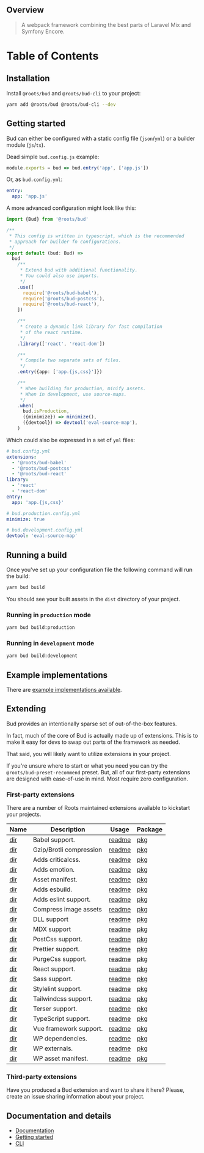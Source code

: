 ## Overview

> A webpack framework combining the best parts of Laravel Mix and Symfony Encore.

# Table of Contents

## Installation

Install `@roots/bud` and `@roots/bud-cli` to your project:

```sh
yarn add @roots/bud @roots/bud-cli --dev
```

## Getting started

Bud can either be configured with a static config file (`json`/`yml`) or a builder module (`js`/`ts`).

Dead simple `bud.config.js` example:

```js
module.exports = bud => bud.entry('app', ['app.js'])
```

Or, as `bud.config.yml`:

```yml
entry:
  app: 'app.js'
```

A more advanced configuration might look like this:

```ts
import {Bud} from '@roots/bud'

/**
 * This config is written in typescript, which is the recommended
 * approach for builder fn configurations.
 */
export default (bud: Bud) =>
  bud
    /**
     * Extend bud with additional functionality.
     * You could also use imports.
     */
    .use([
      require('@roots/bud-babel'),
      require('@roots/bud-postcss'),
      require('@roots/bud-react'),
    ])

    /**
     * Create a dynamic link library for fast compilation
     * of the react runtime.
     */
    .library(['react', 'react-dom'])

    /**
     * Compile two separate sets of files.
     */
    .entry({app: ['app.{js,css}']})

    /**
     * When building for production, minify assets.
     * When in development, use source-maps.
     */
    .when(
      bud.isProduction,
      ({minimize}) => minimize(),
      ({devtool}) => devtool('eval-source-map'),
    )
```

Which could also be expressed in a set of `yml` files:

```yml
# bud.config.yml
extensions:
  - '@roots/bud-babel'
  - '@roots/bud-postcss'
  - '@roots/bud-react'
library:
  - 'react'
  - 'react-dom'
entry:
  app: 'app.{js,css}'
```

```yml
# bud.production.config.yml
minimize: true
```

```yml
# bud.development.config.yml
devtool: 'eval-source-map'
```

## Running a build

Once you've set up your configuration file the following command will run the build:

```sh
yarn bud build
```

You should see your built assets in the `dist` directory of your project.

### Running in `production` mode

```sh
yarn bud build:production
```

### Running in `development` mode

```sh
yarn bud build:development
```

## Example implementations

There are [example implementations available](https://github.com/roots/bud/tree/stable/examples).

## Extending

Bud provides an intentionally sparse set of out-of-the-box features.

In fact, much of the core of Bud is actually made up of extensions. This is to make it easy for devs to swap out parts of the framework as needed.

That said, you will likely want to utilize extensions in your project.

If you're unsure where to start or what you need you can try the `@roots/bud-preset-recommend` preset. But, all of our first-party extensions are designed with ease-of-use in mind. Most require zero configuration.

### First-party extensions

There are a number of Roots maintained extensions available to kickstart your projects.

| Name                              | Description             | Usage                                | Package                           |
| --------------------------------- | ----------------------- | ------------------------------------ | --------------------------------- |
| [dir](bud-babel)                  | Babel support.          | [readme](bud-babel)                  | [pkg](bud-babel)                  |
| [dir](bud-compress)               | Gzip/Brotli compression | [readme](bud-compress)               | [pkg](bud-compress)               |
| [dir](bud-criticalcss)            | Adds criticalcss.       | [readme](bud-criticalcss)            | [pkg](bud-criticalcss)            |
| [dir](bud-emotion)                | Adds emotion.           | [readme](bud-emotion)                | [pkg](bud-emotion)                |
| [dir](bud-entrypoints)            | Asset manifest.         | [readme](bud-entrypoints)            | [pkg](bud-entrypoints)            |
| [dir](bud-esbuild)                | Adds esbuild.           | [readme](bud-esbuild)                | [pkg](bud-esbuild)                |
| [dir](bud-eslint)                 | Adds eslint support.    | [readme](bud-eslint)                 | [pkg](bud-eslint)                 |
| [dir](bud-imagemin)               | Compress image assets   | [readme](bud-imagemin)               | [pkg](bud-imagemin)               |
| [dir](bud-library)                | DLL support             | [readme](bud-library)                | [pkg](bud-library)                |
| [dir](bud-mdx)                    | MDX support             | [readme](bud-mdx)                    | [pkg](bud-mdx)                    |
| [dir](bud-postcss)                | PostCss support.        | [readme](bud-postcss)                | [pkg](bud-postcss)                |
| [dir](bud-prettier)               | Prettier support.       | [readme](bud-prettier)               | [pkg](bud-prettier)               |
| [dir](bud-purgecss)               | PurgeCss support.       | [readme](bud-purgecss)               | [pkg](bud-purgecss)               |
| [dir](bud-react)                  | React support.          | [readme](bud-react)                  | [pkg](bud-react)                  |
| [dir](bud-sass)                   | Sass support.           | [readme](bud-sass)                   | [pkg](bud-sass)                   |
| [dir](bud-stylelint)              | Stylelint support.      | [readme](bud-stylelint)              | [pkg](bud-stylelint)              |
| [dir](bud-tailwindcss)            | Tailwindcss support.    | [readme](bud-tailwindcss)            | [pkg](bud-tailwindcss)            |
| [dir](bud-terser)                 | Terser support.         | [readme](bud-terser)                 | [pkg](bud-terser)                 |
| [dir](bud-typescript)             | TypeScript support.     | [readme](bud-typescript)             | [pkg](bud-typescript)             |
| [dir](bud-vue)                    | Vue framework support.  | [readme](bud-vue)                    | [pkg](bud-vue)                    |
| [dir](bud-wordpress-dependencies) | WP dependencies.        | [readme](bud-wordpress-dependencies) | [pkg](bud-wordpress-dependencies) |
| [dir](bud-wordpress-externals)    | WP externals.           | [readme](bud-wordpress-externals)    | [pkg](bud-wordpress-externals)    |
| [dir](bud-wordpress-manifests)    | WP asset manifest.      | [readme](bud-wordpress-manifests)    | [pkg](bud-wordpress-manifests)    |

### Third-party extensions

Have you produced a Bud extension and want to share it here? Please, create an issue sharing information about your project.

## Documentation and details

- [Documentation]([[base]]/README.md)
- [Getting started]([[base]]/getting-started.md)
- [CLI]([[base]]/cli.md)
